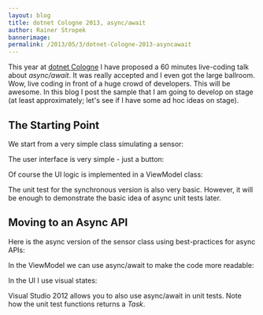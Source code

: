 ```yaml
---
layout: blog
title: dotnet Cologne 2013, async/await
author: Rainer Stropek
bannerimage: 
permalink: /2013/05/3/dotnet-Cologne-2013-asyncawait
---
```


<p xmlns="http://www.w3.org/1999/xhtml">This year at <a href="http://dotnet-cologne.de/" target="_blank">dotnet Cologne</a> I have proposed a 60 minutes live-coding talk about <em>async/await</em>. It was really accepted and I even got the large ballroom. Wow, live coding in front of a huge crowd of developers. This will be awesome. In this blog I post the sample that I am going to develop on stage (at least approximately; let's see if I have some ad hoc ideas on stage).</p><h2 xmlns="http://www.w3.org/1999/xhtml">The Starting Point</h2><p xmlns="http://www.w3.org/1999/xhtml">We start from a very simple class simulating a sensor:</p><f:function name="Composite.Web.Html.SyntaxHighlighter" xmlns:f="http://www.composite.net/ns/function/1.0">
  <f:param name="SourceCode" value="using System;&#xA;using System.Net;&#xA;using System.Threading;&#xA;&#xA;namespace AsyncAwaitDemo&#xA;{&#xA;    public class SyncHeatSensor&#xA;    {&#xA;        /// &lt;summary&gt;&#xA;        /// Flag indicating whether the sensor is connected.&#xA;        /// &lt;/summary&gt;&#xA;        private bool isConnected = false;&#xA;&#xA;        public void Connect(IPAddress address)&#xA;        {&#xA;            if (address == null)&#xA;            {&#xA;                throw new ArgumentNullException(&quot;address&quot;);&#xA;            }&#xA;&#xA;            if (this.isConnected)&#xA;            {&#xA;                throw new InvalidOperationException(&quot;Already connected&quot;);&#xA;            }&#xA;&#xA;            // Simulate connect&#xA;            Thread.Sleep(3000);&#xA;&#xA;            this.isConnected = true;&#xA;        }&#xA;&#xA;        public void UploadFirmware(byte[] firmware)&#xA;        {&#xA;            if (firmware == null)&#xA;            {&#xA;                throw new ArgumentNullException(&quot;firmeware&quot;);&#xA;            }&#xA;&#xA;            if (!this.isConnected)&#xA;            {&#xA;                throw new InvalidOperationException(&quot;Not connected&quot;);&#xA;            }&#xA;&#xA;            for (var i = 0; i &lt; 10; i++)&#xA;            {&#xA;                // Simulate uploading of a chunk of data&#xA;                Thread.Sleep(200);&#xA;            }&#xA;        }&#xA;&#xA;        public bool TryDisconnect()&#xA;        {&#xA;            if (!this.isConnected)&#xA;            {&#xA;                return false;&#xA;            }&#xA;&#xA;            // Simulate disconnect&#xA;            Thread.Sleep(500);&#xA;&#xA;            this.isConnected = false;&#xA;            return true;&#xA;        }&#xA;    }&#xA;}" xmlns:f="http://www.composite.net/ns/function/1.0" />
  <f:param name="CodeType" value="c#" xmlns:f="http://www.composite.net/ns/function/1.0" />
</f:function><p xmlns="http://www.w3.org/1999/xhtml">The user interface is very simple - just a button:</p><f:function name="Composite.Web.Html.SyntaxHighlighter" xmlns:f="http://www.composite.net/ns/function/1.0">
  <f:param name="SourceCode" value="&lt;Window x:Class=&quot;AsyncAwaitDemo.MainWindow&quot;&#xA;        xmlns=&quot;http://schemas.microsoft.com/winfx/2006/xaml/presentation&quot;&#xA;        xmlns:x=&quot;http://schemas.microsoft.com/winfx/2006/xaml&quot;&#xA;        Title=&quot;MainWindow&quot; Height=&quot;350&quot; Width=&quot;525&quot;&gt;&#xA;    &lt;Window.Resources&gt;&#xA;        &lt;Style TargetType=&quot;Button&quot;&gt;&#xA;            &lt;Setter Property=&quot;Margin&quot; Value=&quot;3&quot; /&gt;&#xA;        &lt;/Style&gt;&#xA;    &lt;/Window.Resources&gt;&#xA;    &lt;StackPanel&gt;&#xA;        &lt;Button Command=&quot;{Binding Path=ConnectAndUpdateSync}&quot;&gt;Connect to sensor and upload firmware&lt;/Button&gt;&#xA;    &lt;/StackPanel&gt;&#xA;&lt;/Window&gt;" xmlns:f="http://www.composite.net/ns/function/1.0" />
  <f:param name="CodeType" value="xml" xmlns:f="http://www.composite.net/ns/function/1.0" />
</f:function><p xmlns="http://www.w3.org/1999/xhtml">Of course the UI logic is implemented in a ViewModel class:</p><p xmlns="http://www.w3.org/1999/xhtml">
  <f:function name="Composite.Web.Html.SyntaxHighlighter" xmlns:f="http://www.composite.net/ns/function/1.0">
    <f:param name="SourceCode" value="using System.Windows;&#xA;&#xA;namespace AsyncAwaitDemo&#xA;{&#xA;    public partial class MainWindow : Window&#xA;    {&#xA;        public MainWindow()&#xA;        {&#xA;            InitializeComponent();&#xA;            this.DataContext = new MainWindowViewModel();&#xA;        }&#xA;    }&#xA;}" xmlns:f="http://www.composite.net/ns/function/1.0" />
    <f:param name="CodeType" value="c#" xmlns:f="http://www.composite.net/ns/function/1.0" />
  </f:function>
  <f:function name="Composite.Web.Html.SyntaxHighlighter" xmlns:f="http://www.composite.net/ns/function/1.0">
    <f:param name="SourceCode" value="using System;&#xA;using System.ComponentModel;&#xA;using System.Linq;&#xA;using System.Net;&#xA;using System.Runtime.CompilerServices;&#xA;using System.Threading;&#xA;using System.Windows;&#xA;using System.Windows.Input;&#xA;&#xA;namespace AsyncAwaitDemo&#xA;{&#xA;    public class MainWindowViewModel : INotifyPropertyChanged&#xA;    {&#xA;        private SyncHeatSensor syncSensor = new SyncHeatSensor();&#xA;&#xA;        public MainWindowViewModel()&#xA;        {&#xA;            this.InternalConnectAndUpdateSync = new DelegateCommand(&#xA;                this.ConnectSync,&#xA;                () =&gt; true);&#xA;        }&#xA;&#xA;        private void ConnectSync()&#xA;        {&#xA;            var address = Dns.GetHostAddresses(&quot;localhost&quot;);&#xA;            this.syncSensor.Connect(address.FirstOrDefault());&#xA;            this.syncSensor.UploadFirmware(new byte[] { 0, 1, 2 });&#xA;            this.syncSensor.TryDisconnect();&#xA;            MessageBox.Show(&quot;Successfully updated&quot;);&#xA;        }&#xA;&#xA;        private DelegateCommand InternalConnectAndUpdateSync;&#xA;        public ICommand ConnectAndUpdateSync&#xA;        {&#xA;            get&#xA;            {&#xA;                return this.InternalConnectAndUpdateSync;&#xA;            }&#xA;        }&#xA;&#xA;        public void RaisePropertyChanged([CallerMemberName]string propertyName = null)&#xA;        {&#xA;            if (this.PropertyChanged != null)&#xA;            {&#xA;                this.PropertyChanged(this, new PropertyChangedEventArgs(propertyName));&#xA;            }&#xA;        }&#xA;&#xA;        public event PropertyChangedEventHandler PropertyChanged;&#xA;    }&#xA;}" xmlns:f="http://www.composite.net/ns/function/1.0" />
    <f:param name="CodeType" value="c#" xmlns:f="http://www.composite.net/ns/function/1.0" />
  </f:function>
</p><p xmlns="http://www.w3.org/1999/xhtml">The unit test for the synchronous version is also very basic. However, it will be enough to demonstrate the basic idea of async unit tests later.</p><f:function name="Composite.Web.Html.SyntaxHighlighter" xmlns:f="http://www.composite.net/ns/function/1.0">
  <f:param name="SourceCode" value="using AsyncAwaitDemo;&#xA;using Microsoft.VisualStudio.TestTools.UnitTesting;&#xA;using System.Linq;&#xA;using System.Net;&#xA;using System.Threading.Tasks;&#xA;&#xA;namespace AsyncUnitTest&#xA;{&#xA;    [TestClass]&#xA;    public class TestAsyncSensor&#xA;    {&#xA;        [TestMethod]&#xA;        public void TestConnectDisconnect()&#xA;        {&#xA;            var sensor = new SyncHeatSensor();&#xA;            sensor.Connect(Dns.GetHostAddresses(&quot;localhost&quot;).First());&#xA;            Assert.IsTrue(sensor.TryDisconnect());&#xA;        }&#xA;    }&#xA;}" xmlns:f="http://www.composite.net/ns/function/1.0" />
  <f:param name="CodeType" value="c#" xmlns:f="http://www.composite.net/ns/function/1.0" />
</f:function><h2 xmlns="http://www.w3.org/1999/xhtml">Moving to an Async API</h2><p xmlns="http://www.w3.org/1999/xhtml">Here is the async version of the sensor class using best-practices for async APIs:</p><f:function name="Composite.Web.Html.SyntaxHighlighter" xmlns:f="http://www.composite.net/ns/function/1.0">
  <f:param name="SourceCode" value="using System;&#xA;using System.Net;&#xA;using System.Threading;&#xA;using System.Threading.Tasks;&#xA;&#xA;namespace AsyncAwaitDemo&#xA;{&#xA;    public class AsyncHeatSensor&#xA;    {&#xA;        private bool isConnected = false;&#xA;        private object workInProgressLockObject = new object();&#xA;&#xA;        public Task ConnectAsync(IPAddress address)&#xA;        {&#xA;            // Note that parameters are checked before the task is scheduled.&#xA;            if (address == null)&#xA;            {&#xA;                throw new ArgumentNullException(&quot;address&quot;);&#xA;            }&#xA;&#xA;            return Task.Run(() =&gt;&#xA;                {&#xA;                    // Note that method calls are serialized using this lock statement.&#xA;                    // If you want to specify a lock timeout, use Monitor.TryEnter(...)&#xA;                    // instead of lock(...).&#xA;                    lock (this.workInProgressLockObject)&#xA;                    {&#xA;                        if (this.isConnected)&#xA;                        {&#xA;                            throw new InvalidOperationException(&quot;Already connected&quot;);&#xA;                        }&#xA;&#xA;                        // Simulate connect&#xA;                        Thread.Sleep(3000);&#xA;&#xA;                        this.isConnected = true;&#xA;                    }&#xA;                });&#xA;        }&#xA;&#xA;        public Task UploadFirmwareAsync(byte[] firmware, CancellationToken ct, IProgress&lt;int&gt; progress)&#xA;        {&#xA;            if (firmware == null)&#xA;            {&#xA;                throw new ArgumentNullException(&quot;firmeware&quot;);&#xA;            }&#xA;&#xA;            return Task.Run(() =&gt;&#xA;                {&#xA;                    lock (this.workInProgressLockObject)&#xA;                    {&#xA;                        if (!this.isConnected)&#xA;                        {&#xA;                            throw new InvalidOperationException(&quot;Not connected&quot;);&#xA;                        }&#xA;&#xA;                        // Simulate upload in chunks.&#xA;                        for (var i = 1; i &lt;= 10; i++)&#xA;                        {&#xA;                            // Note that we throw an exception if cancellation has been requested.&#xA;                            ct.ThrowIfCancellationRequested();&#xA;&#xA;                            // Simulate uploading of a chunk of data&#xA;                            Thread.Sleep(200);&#xA;&#xA;                            // Report progress&#xA;                            progress.Report(i * 10);&#xA;                        }&#xA;                    }&#xA;                }, ct);&#xA;        }&#xA;&#xA;        public Task&lt;bool&gt; TryDisconnectAsync()&#xA;        {&#xA;            return Task.Run(() =&gt;&#xA;            {&#xA;                lock (this.workInProgressLockObject)&#xA;                {&#xA;                    if (!this.isConnected)&#xA;                    {&#xA;                        return false;&#xA;                    }&#xA;&#xA;                    // Simulate disconnect&#xA;                    Thread.Sleep(500);&#xA;&#xA;                    this.isConnected = false;&#xA;                    return true;&#xA;                }&#xA;            });&#xA;        }&#xA;    }&#xA;}" xmlns:f="http://www.composite.net/ns/function/1.0" />
  <f:param name="CodeType" value="c#" xmlns:f="http://www.composite.net/ns/function/1.0" />
</f:function><p xmlns="http://www.w3.org/1999/xhtml">In the ViewModel we can use async/await to make the code more readable:</p><f:function name="Composite.Web.Html.SyntaxHighlighter" xmlns:f="http://www.composite.net/ns/function/1.0">
  <f:param name="SourceCode" value="using System;&#xA;using System.ComponentModel;&#xA;using System.Linq;&#xA;using System.Net;&#xA;using System.Runtime.CompilerServices;&#xA;using System.Threading;&#xA;using System.Windows;&#xA;using System.Windows.Input;&#xA;&#xA;namespace AsyncAwaitDemo&#xA;{&#xA;    public class MainWindowViewModel : INotifyPropertyChanged&#xA;    {&#xA;        private SyncHeatSensor syncSensor = new SyncHeatSensor();&#xA;        private AsyncHeatSensor asyncSensor = new AsyncHeatSensor();&#xA;&#xA;        private Action&lt;string&gt; stateNavigator;&#xA;        private CancellationTokenSource cts;&#xA;&#xA;        public MainWindowViewModel(Action&lt;string&gt; stateNavigator)&#xA;        {&#xA;            this.stateNavigator = stateNavigator;&#xA;&#xA;            this.InternalConnectAndUpdateSync = new DelegateCommand(&#xA;                this.ConnectSync,&#xA;                () =&gt; !this.IsUpdating);&#xA;&#xA;            this.InternalConnectAndUpdateAsync = new DelegateCommand(&#xA;                this.ConnectAsync,&#xA;                () =&gt; !this.IsUpdating);&#xA;            this.InternalCancelConnectAndUpdateAsync = new DelegateCommand(&#xA;                () =&gt; { if (this.cts != null) this.cts.Cancel(); },&#xA;                () =&gt; this.IsUpdating);&#xA;        }&#xA;&#xA;        private void ConnectSync()&#xA;        {&#xA;            var address = Dns.GetHostAddresses(&quot;localhost&quot;);&#xA;            this.syncSensor.Connect(address.FirstOrDefault());&#xA;            this.syncSensor.UploadFirmware(new byte[] { 0, 1, 2 });&#xA;            this.syncSensor.TryDisconnect();&#xA;            MessageBox.Show(&quot;Successfully updated&quot;);&#xA;        }&#xA;&#xA;        private async void ConnectAsync()&#xA;        {&#xA;            this.IsUpdating = true;&#xA;            this.cts = new CancellationTokenSource();&#xA;            this.stateNavigator(&quot;Updating&quot;);&#xA;            var ip = await Dns.GetHostAddressesAsync(&quot;localhost&quot;);&#xA;            await this.asyncSensor.ConnectAsync(ip.FirstOrDefault());&#xA;            var success = false;&#xA;            try&#xA;            {&#xA;                await this.asyncSensor.UploadFirmwareAsync(&#xA;                    new byte[] { 0, 1, 2 }, &#xA;                    this.cts.Token, &#xA;                    new Progress&lt;int&gt;(p =&gt; this.Progress = p));&#xA;                success = true;&#xA;            }&#xA;            catch (OperationCanceledException)&#xA;            {&#xA;            }&#xA;&#xA;            await this.asyncSensor.TryDisconnectAsync();&#xA;            this.stateNavigator(success ? &quot;Updated&quot; : &quot;Cancelled&quot;);&#xA;            this.IsUpdating = false;&#xA;            if (success)&#xA;            {&#xA;                MessageBox.Show(&quot;Successfully updated&quot;);&#xA;            }&#xA;        }&#xA;&#xA;        private DelegateCommand InternalConnectAndUpdateSync;&#xA;        public ICommand ConnectAndUpdateSync&#xA;        {&#xA;            get&#xA;            {&#xA;                return this.InternalConnectAndUpdateSync;&#xA;            }&#xA;        }&#xA;&#xA;        private DelegateCommand InternalConnectAndUpdateAsync;&#xA;        public ICommand ConnectAndUpdateAsync&#xA;        {&#xA;            get&#xA;            {&#xA;                return this.InternalConnectAndUpdateAsync;&#xA;            }&#xA;        }&#xA;&#xA;        private DelegateCommand InternalCancelConnectAndUpdateAsync;&#xA;        public ICommand CancelConnectAndUpdateAsync&#xA;        {&#xA;            get&#xA;            {&#xA;                return this.InternalCancelConnectAndUpdateAsync;&#xA;            }&#xA;        }&#xA;&#xA;        private bool IsUpdatingValue;&#xA;        public bool IsUpdating&#xA;        {&#xA;            get&#xA;            {&#xA;                return this.IsUpdatingValue;&#xA;            }&#xA;&#xA;            set&#xA;            {&#xA;                if (this.IsUpdatingValue != value)&#xA;                {&#xA;                    this.IsUpdatingValue = value;&#xA;                    this.RaisePropertyChanged();&#xA;                    this.InternalConnectAndUpdateAsync.RaiseCanExecuteChanged();&#xA;                    this.InternalCancelConnectAndUpdateAsync.RaiseCanExecuteChanged();&#xA;                }&#xA;            }&#xA;        }&#xA;&#xA;        private int ProgressValue;&#xA;        public int Progress&#xA;        {&#xA;            get&#xA;            {&#xA;                return this.ProgressValue;&#xA;            }&#xA;&#xA;            set&#xA;            {&#xA;                if (this.ProgressValue != value)&#xA;                {&#xA;                    this.ProgressValue = value;&#xA;                    this.RaisePropertyChanged();&#xA;                }&#xA;            }&#xA;        }&#xA;&#xA;        public void RaisePropertyChanged([CallerMemberName]string propertyName = null)&#xA;        {&#xA;            if (this.PropertyChanged != null)&#xA;            {&#xA;                this.PropertyChanged(this, new PropertyChangedEventArgs(propertyName));&#xA;            }&#xA;        }&#xA;&#xA;        public event PropertyChangedEventHandler PropertyChanged;&#xA;    }&#xA;}" xmlns:f="http://www.composite.net/ns/function/1.0" />
  <f:param name="CodeType" value="c#" xmlns:f="http://www.composite.net/ns/function/1.0" />
</f:function><p xmlns="http://www.w3.org/1999/xhtml">In the UI I use visual states:</p><p xmlns="http://www.w3.org/1999/xhtml">
  <f:function name="Composite.Web.Html.SyntaxHighlighter" xmlns:f="http://www.composite.net/ns/function/1.0">
    <f:param name="SourceCode" value="&lt;Window x:Class=&quot;AsyncAwaitDemo.MainWindow&quot;&#xA;        xmlns=&quot;http://schemas.microsoft.com/winfx/2006/xaml/presentation&quot;&#xA;        xmlns:x=&quot;http://schemas.microsoft.com/winfx/2006/xaml&quot;&#xA;        Title=&quot;MainWindow&quot; Height=&quot;350&quot; Width=&quot;525&quot;&gt;&#xA;    &lt;VisualStateManager.VisualStateGroups&gt;&#xA;        &lt;VisualStateGroup Name=&quot;ConnectingStates&quot;&gt;&#xA;            &lt;VisualState Name=&quot;Initial&quot;&gt;&#xA;            &lt;/VisualState&gt;&#xA;            &lt;VisualState Name=&quot;Updating&quot;&gt;&#xA;                &lt;Storyboard&gt;&#xA;                    &lt;ColorAnimationUsingKeyFrames Storyboard.TargetName=&quot;Indicator&quot;&#xA;                                                  Storyboard.TargetProperty=&quot;Color&quot;&#xA;                                                  RepeatBehavior=&quot;Forever&quot; &gt;&#xA;                        &lt;DiscreteColorKeyFrame Value=&quot;Green&quot; KeyTime=&quot;00:00:00.5&quot; /&gt;&#xA;                        &lt;DiscreteColorKeyFrame Value=&quot;Red&quot; KeyTime=&quot;00:00:01.0&quot; /&gt;&#xA;                    &lt;/ColorAnimationUsingKeyFrames&gt;&#xA;                    &lt;ObjectAnimationUsingKeyFrames Storyboard.TargetName=&quot;CancelButton&quot;&#xA;                                                   Storyboard.TargetProperty=&quot;Visibility&quot;&gt;&#xA;                        &lt;DiscreteObjectKeyFrame Value=&quot;{x:Static Visibility.Visible}&quot; KeyTime=&quot;00:00:00&quot; /&gt;&#xA;                    &lt;/ObjectAnimationUsingKeyFrames&gt;&#xA;                &lt;/Storyboard&gt;&#xA;            &lt;/VisualState&gt;&#xA;            &lt;VisualState Name=&quot;Cancelled&quot;&gt;&#xA;                &lt;Storyboard&gt;&#xA;                    &lt;ColorAnimation Storyboard.TargetName=&quot;Indicator&quot;&#xA;                                    Storyboard.TargetProperty=&quot;Color&quot;&#xA;                                    To=&quot;Red&quot;&#xA;                                    Duration=&quot;0&quot; /&gt;&#xA;                &lt;/Storyboard&gt;&#xA;            &lt;/VisualState&gt;&#xA;            &lt;VisualState Name=&quot;Updated&quot;&gt;&#xA;                &lt;Storyboard&gt;&#xA;                    &lt;ColorAnimation Storyboard.TargetName=&quot;Indicator&quot;&#xA;                                    Storyboard.TargetProperty=&quot;Color&quot;&#xA;                                    To=&quot;Green&quot;&#xA;                                    Duration=&quot;0&quot; /&gt;&#xA;                &lt;/Storyboard&gt;&#xA;            &lt;/VisualState&gt;&#xA;        &lt;/VisualStateGroup&gt;&#xA;    &lt;/VisualStateManager.VisualStateGroups&gt;&#xA;    &lt;Window.Resources&gt;&#xA;        &lt;Style TargetType=&quot;Button&quot;&gt;&#xA;            &lt;Setter Property=&quot;Margin&quot; Value=&quot;3&quot; /&gt;&#xA;        &lt;/Style&gt;&#xA;    &lt;/Window.Resources&gt;&#xA;    &lt;StackPanel&gt;&#xA;        &lt;Button Command=&quot;{Binding Path=ConnectAndUpdateSync}&quot;&gt;Connect to sensor and upload firmware&lt;/Button&gt;&#xA;&#xA;        &lt;Grid Margin=&quot;0, 20, 0, 0&quot;&gt;&#xA;            &lt;Grid.RowDefinitions&gt;&#xA;                &lt;RowDefinition Height=&quot;Auto&quot; /&gt;&#xA;                &lt;RowDefinition Height=&quot;Auto&quot; /&gt;&#xA;            &lt;/Grid.RowDefinitions&gt;&#xA;            &lt;Grid.ColumnDefinitions&gt;&#xA;                &lt;ColumnDefinition Width=&quot;Auto&quot; /&gt;&#xA;                &lt;ColumnDefinition Width=&quot;*&quot; /&gt;&#xA;            &lt;/Grid.ColumnDefinitions&gt;&#xA;            &lt;Ellipse Name=&quot;ConnectionIndicator&quot; Width=&quot;50&quot; Height=&quot;50&quot;&gt;&#xA;                &lt;Ellipse.Fill&gt;&#xA;                    &lt;SolidColorBrush Color=&quot;Gray&quot; x:Name=&quot;Indicator&quot; /&gt;&#xA;                &lt;/Ellipse.Fill&gt;&#xA;            &lt;/Ellipse&gt;&#xA;            &lt;ProgressBar Minimum=&quot;0&quot; Maximum=&quot;100&quot; Value=&quot;{Binding Path=Progress}&quot; &#xA;                         MinHeight=&quot;20&quot; MinWidth=&quot;200&quot; Grid.Row=&quot;1&quot; Margin=&quot;3&quot; /&gt;&#xA;            &lt;Button Command=&quot;{Binding Path=ConnectAndUpdateAsync}&quot; Grid.Column=&quot;1&quot;&gt;Connect and Update&lt;/Button&gt;&#xA;            &lt;Button Name=&quot;CancelButton&quot; Command=&quot;{Binding Path=CancelConnectAndUpdateAsync}&quot; Grid.Column=&quot;1&quot; Grid.Row=&quot;1&quot;&#xA;                    Visibility=&quot;Hidden&quot;&gt;Cancel&lt;/Button&gt;&#xA;        &lt;/Grid&gt;&#xA;    &lt;/StackPanel&gt;&#xA;&lt;/Window&gt;" xmlns:f="http://www.composite.net/ns/function/1.0" />
    <f:param name="CodeType" value="xml" xmlns:f="http://www.composite.net/ns/function/1.0" />
  </f:function>
  <f:function name="Composite.Web.Html.SyntaxHighlighter" xmlns:f="http://www.composite.net/ns/function/1.0">
    <f:param name="SourceCode" value="using System.Windows;&#xA;&#xA;namespace AsyncAwaitDemo&#xA;{&#xA;    public partial class MainWindow : Window&#xA;    {&#xA;        public MainWindow()&#xA;        {&#xA;            InitializeComponent();&#xA;            this.DataContext = new MainWindowViewModel(&#xA;                targetState =&gt; VisualStateManager.GoToElementState(App.Current.MainWindow, targetState, false));&#xA;        }&#xA;    }&#xA;}" xmlns:f="http://www.composite.net/ns/function/1.0" />
    <f:param name="CodeType" value="c#" xmlns:f="http://www.composite.net/ns/function/1.0" />
  </f:function>
</p><p xmlns="http://www.w3.org/1999/xhtml">Visual Studio 2012 allows you to also use async/await in unit tests. Note how the unit test functions returns a <em>Task</em>.</p><f:function name="Composite.Web.Html.SyntaxHighlighter" xmlns:f="http://www.composite.net/ns/function/1.0">
  <f:param name="SourceCode" value="using AsyncAwaitDemo;&#xA;using Microsoft.VisualStudio.TestTools.UnitTesting;&#xA;using System.Linq;&#xA;using System.Net;&#xA;using System.Threading.Tasks;&#xA;&#xA;namespace AsyncUnitTest&#xA;{&#xA;    [TestClass]&#xA;    public class TestAsyncSensor&#xA;    {&#xA;        [TestMethod]&#xA;        public void TestConnectDisconnect()&#xA;        {&#xA;            var sensor = new SyncHeatSensor();&#xA;            sensor.Connect(Dns.GetHostAddresses(&quot;localhost&quot;).First());&#xA;            Assert.IsTrue(sensor.TryDisconnect());&#xA;        }&#xA;&#xA;        [TestMethod]&#xA;        public async Task TestConnectDisconnectAsync()&#xA;        {&#xA;            var sensor = new AsyncHeatSensor();&#xA;            await sensor.ConnectAsync((await Dns.GetHostAddressesAsync(&quot;localhost&quot;)).First());&#xA;            Assert.IsTrue(await sensor.TryDisconnectAsync());&#xA;        }&#xA;    }&#xA;}" xmlns:f="http://www.composite.net/ns/function/1.0" />
  <f:param name="CodeType" value="c#" xmlns:f="http://www.composite.net/ns/function/1.0" />
</f:function>